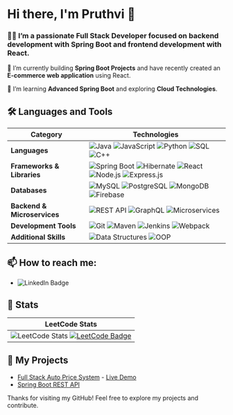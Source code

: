 # Hi there, I'm Pruthvi 👋

### 👨‍💻 I’m a passionate **Full Stack Developer** focused on backend development with **Spring Boot** and frontend development with **React**.

🔭 I’m currently building **Spring Boot Projects** and have recently created an **E-commerce web application** using React.

🌱 I’m learning **Advanced Spring Boot** and exploring **Cloud Technologies**.

## 🛠️ Languages and Tools

| **Category**            | **Technologies**                                                                                              |
|--------------------------|-------------------------------------------------------------------------------------------------------------|
| **Languages**           | ![Java](https://img.icons8.com/color/20/000000/java-coffee-cup-logo.png) ![JavaScript](https://img.icons8.com/color/20/000000/javascript.png) ![Python](https://img.icons8.com/color/20/000000/python.png) ![SQL](https://img.icons8.com/color/20/000000/database.png) ![C++](https://img.icons8.com/color/20/000000/c-plus-plus-logo.png) |
| **Frameworks & Libraries** | ![Spring Boot](https://img.icons8.com/color/20/000000/spring-logo.png) ![Hibernate](https://img.icons8.com/color/20/000000/java-coffee-cup-logo.png) ![React](https://img.icons8.com/color/20/000000/react-native.png) ![Node.js](https://img.icons8.com/color/20/000000/nodejs.png) ![Express.js](https://img.icons8.com/ios-filled/20/000000/nodejs.png) |
| **Databases**           | ![MySQL](https://img.icons8.com/color/20/000000/mysql-logo.png) ![PostgreSQL](https://img.icons8.com/color/20/000000/postgreesql.png) ![MongoDB](https://img.icons8.com/color/20/000000/mongodb.png) ![Firebase](https://img.icons8.com/color/20/000000/firebase.png) |
| **Backend & Microservices** | ![REST API](https://img.icons8.com/ios/20/000000/api-settings.png) ![GraphQL](https://img.icons8.com/color/20/000000/graphql.png) ![Microservices](https://img.icons8.com/external-flaticons-lineal-color-flat-icons/20/000000/external-microservices-computer-science-flaticons-lineal-color-flat-icons.png) |
| **Development Tools**   | ![Git](https://img.icons8.com/color/20/000000/git.png) ![Maven](https://img.icons8.com/color/20/000000/apache-maven.png) ![Jenkins](https://img.icons8.com/color/20/000000/jenkins.png) ![Webpack](https://img.icons8.com/color/20/000000/webpack.png) |
| **Additional Skills**   | ![Data Structures](https://img.icons8.com/external-flat-juicy-fish/20/000000/external-data-structure-data-science-flat-flat-juicy-fish.png) ![OOP](https://img.icons8.com/external-flat-juicy-fish/20/000000/external-oop-data-science-flat-flat-juicy-fish.png) |


## 📫 How to reach me:
- ![LinkedIn Badge](https://img.shields.io/badge/LinkedIn-Pruthvi%20Singama-blue?style=flat-square&logo=linkedin&logoColor=white)

## 🚀 Stats

| **LeetCode Stats** |
|---------------------|
| ![LeetCode Stats](https://leetcard.jacoblin.cool/Singam_007?theme=dark&font=robot&extension=leetcode) [![LeetCode Badge](https://img.shields.io/badge/LeetCode-Singam_007-orange?style=flat-square&logo=leetcode&logoColor=white)](https://leetcode.com/u/Singam_007/)| 



## 🌱 My Projects
- [Full Stack Auto Price System](https://github.com/PruthviSingama/Auto-Price-System) - [Live Demo](https://autopricesystem.netlify.app/)
- [Spring Boot REST API](https://github.com/PruthviSingama/SpringBoot-API)

Thanks for visiting my GitHub! Feel free to explore my projects and contribute.
